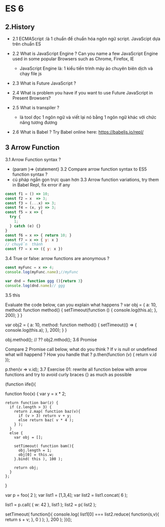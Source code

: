 # ES 6
## 2.History
* 2.1 ECMAScript :là 1 chuẩn để  chuẩn hóa ngôn ngữ script. JavaScipt dựa trên chuẩn ES

* 2.2 What is JavaScript Engine ? Can you name a few JavaScript Engine used in some popular Browsers such as Chrome, Firefox, IE
  * JavaScript Engine là: 1 kiểu tiến trình máy ảo chuyên biên dịch và chạy file js
* 2.3 What is Future JavaScript ?
* 2.4 What is problem you have if you want to use Future JavaScript in Present Browsers?

* 2.5 What is transpiler ?
  * là tool đọc 1 ngôn ngữ và viết lại nó bằng 1 ngôn ngữ khác với chức năng tương đương 

* 2.6 What is Babel ? Try Babel online here: https://babeljs.io/repl/

## 3 Arrow Function

3.1 Arrow Function syntax ?
  * (param )=> {statement}
3.2 Compare arrow function syntax to ES5 function syntax ?
  * cú pháp ngắn gọn trực quan hơn 
3.3 Arrow function variations, try them in Babel Repl, fix error if any

```javascript 
const f1 = () => 10;
const f2 = x  => 3;
const f3 = (...x) => 3;
const f4 = (x, y) => 3;
const f5 = x => {
  try {
    1;
  } catch (e) {}
}
const f6 = x => { return 10; }
const f7 = x => { y: x } 
// chuyển  thành 
const f7 = x => ({ y: x })

``` 
3.4 True or false: arrow functions are anonymous ?

```javascript
const myFunc = x => 4;
console.log(myFunc.name);//myFunc

var dnd = function ggg (){return 3}
console.log(dnd.name)// ggg
```

3.5 this

Evaluate the code below, can you explain what happens ?
var obj = {
  a: 10,
  method: function method() {
    setTimeout(function () {
        console.log(this.a);
    }, 200);
  }
}

var obj2 = {
  a: 10,
  method: function method() {
    setTimeout(() => {
        console.log(this.a);
    }, 200);
  }
}

obj.method(); // ??
obj2.mthod();
3.6 Promise

Compare 2 Promise call below, what do you think ? If v is null or undefined what will happend ? How you handle that ?
p.then(function (v) { return v.id });

p.then(v => v.id);
3.7 Exercise 01: rewrite all function below with arrow functions and try to avoid curly braces {} as much as possible

(function iife(){

  function foo(x) {
    var y = x * 2;

    return function bar(z) {
      if (z.length > 3) {
        return z.map( function baz(v){
          if (v > 3) return v + y;
          else return baz( v * 4 );
        } );
      }
      else {
        var obj = [];

        setTimeout( function bam(){
          obj.length = 1;
          obj[0] = this.w;
        }.bind( this ), 100 );

        return obj;
      }
    };
  }

  var p = foo( 2 );
  var list1 = [1,3,4];
  var list2 = list1.concat( 6 );

  list1 = p.call( { w: 42 }, list1 );
  list2 = p( list2 );

  setTimeout( function(){
    console.log( list1[0] === list2.reduce( function(s,v){
      return s + v;
    }, 0 ) );
  }, 200 );
})();
